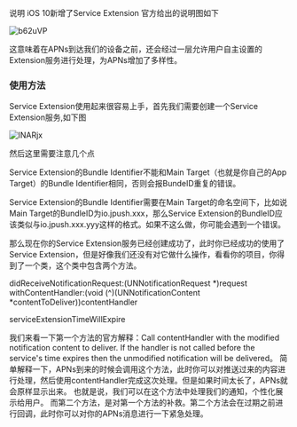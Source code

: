 说明
iOS 10新增了Service Extension
官方给出的说明图如下

![b62uVP](https://gitee.com/threecornerstones/ThreeCornerstones_Pic/raw/master/uPic/b62uVP.png)

这意味着在APNs到达我们的设备之前，还会经过一层允许用户自主设置的Extension服务进行处理，为APNs增加了多样性。

### 使用方法
Service Extension使用起来很容易上手，首先我们需要创建一个Service Extension服务,如下图

![INARjx](https://gitee.com/threecornerstones/ThreeCornerstones_Pic/raw/master/uPic/INARjx.png)

然后这里需要注意几个点

Service Extension的Bundle Identifier不能和Main Target（也就是你自己的App Target）的Bundle Identifier相同，否则会报BundeID重复的错误。

Service Extension的Bundle Identifier需要在Main Target的命名空间下，比如说
Main Target的BundleID为io.jpush.xxx，那么Service Extension的BundleID应该类似与io.jpush.xxx.yyy这样的格式。如果不这么做，你可能会遇到一个错误。

那么现在你的Service Extension服务已经创建成功了，此时你已经成功的使用了Service Extension，但是好像我们还没有对它做什么操作，看看你的项目，你得到了一个类，这个类中包含两个方法。

didReceiveNotificationRequest:(UNNotificationRequest *)request withContentHandler:(void (^)(UNNotificationContent *contentToDeliver))contentHandler

serviceExtensionTimeWillExpire

我们来看一下第一个方法的官方解释：Call contentHandler with the modified notification content to deliver. If the handler is not called before the service's time expires then the unmodified notification will be delivered。 简单解释一下，APNs到来的时候会调用这个方法，此时你可以对推送过来的内容进行处理，然后使用contentHandler完成这次处理。但是如果时间太长了，APNs就会原样显示出来。 也就是说，我们可以在这个方法中处理我们的通知，个性化展示给用户。 而第二个方法，是对第一个方法的补救。第二个方法会在过期之前进行回调，此时你可以对你的APNs消息进行一下紧急处理。
